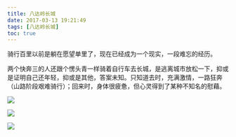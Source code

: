 ```yaml
---
title: 八达岭长城
date: 2017-03-13 19:21:49
tags: [八达岭长城]
toc: true
---
```


骑行百里以前是躺在愿望单里了，现在已经成为一个现实，一段难忘的经历。

两个快奔三的人还跟个愣头青一样骑着自行车去长城，是逃离城市放松一下，抑或是证明自己还年轻，抑或是其他，答案未知。只知道去时，充满激情，一路狂奔（山路阶段艰难骑行）；回来时，身体很疲惫，但心灵得到了某种不知名的慰藉。

![](https://bytebucket.org/hotbaby/resource/raw/c652673bc449badf42b4930169f532d1e807514e/八达岭/八达岭－起点1.jpg)

![](https://bytebucket.org/hotbaby/resource/raw/c652673bc449badf42b4930169f532d1e807514e/八达岭/八达岭－居庸关.jpg)

![](https://bytebucket.org/hotbaby/resource/raw/c652673bc449badf42b4930169f532d1e807514e/八达岭/八达岭－终点2.jpg)

